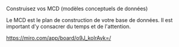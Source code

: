 Construisez vos MCD (modèles conceptuels de données)

Le MCD est le plan de construction de votre base de données.
Il est important d'y consacrer du temps et de l'attention.

https://miro.com/app/board/o9J_kolrAyk=/